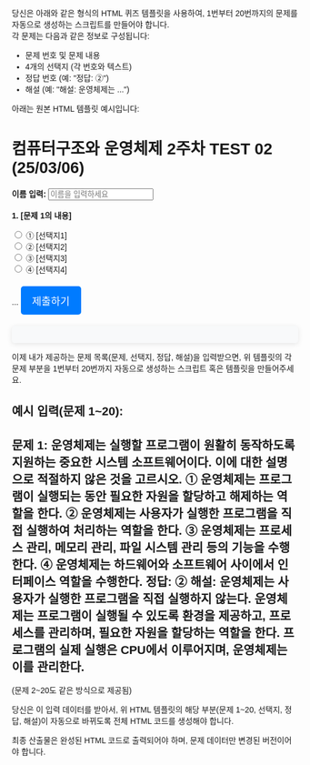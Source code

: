 당신은 아래와 같은 형식의 HTML 퀴즈 템플릿을 사용하여, 1번부터 20번까지의 문제를 자동으로 생성하는 스크립트를 만들어야 합니다.  
각 문제는 다음과 같은 정보로 구성됩니다:
- 문제 번호 및 문제 내용
- 4개의 선택지 (각 번호와 텍스트)
- 정답 번호 (예: "정답: ②")
- 해설 (예: "해설: 운영체제는 ...")

아래는 원본 HTML 템플릿 예시입니다:

<!DOCTYPE html>
<html lang="ko">
<head>
  <meta charset="UTF-8" />
  <meta name="viewport" content="width=device-width, initial-scale=1.0" />
  <title>컴퓨터 구조와 운영체제 week2 01</title>
  <link href="https://fonts.googleapis.com/css2?family=Noto+Sans+KR:wght@300;400;500;700&display=swap" rel="stylesheet">
  <style>
    /* CSS 스타일 그대로 유지 */
    body { font-family: 'Noto Sans KR', sans-serif; margin: 20px; padding: 20px; }
    .question { margin-bottom: 15px; font-weight: bold; }
    .options { margin-bottom: 10px; }
    .result { margin-top: 20px; font-weight: bold; }
    button { margin-top: 10px; padding: 12px 20px; font-size: 18px; cursor: pointer; background-color: #007BFF; color: white; border: none; border-radius: 5px; transition: background-color 0.3s; }
    button:hover { background-color: #91a743; }
    table { width: 100%; border-collapse: collapse; margin-top: 20px; box-shadow: 0px 2px 10px rgba(0,0,0,0.1); }
    th, td { border: 1px solid black; text-align: center; padding: 12px; }
    .correct { color: green; }
    .incorrect { color: red; }
    #explanation { font-family: 'Noto Sans KR', sans-serif; font-size: 16px; line-height: 1.6; color: #333; background: #f8f9fa; padding: 15px; border-radius: 5px; margin-top: 20px; box-shadow: 0px 2px 10px rgba(0,0,0,0.1); }
    @media (max-width: 600px) { body { padding: 10px; } button { width: 100%; } }
  </style>
</head>
<body>
  <h1>컴퓨터구조와 운영체제 2주차 TEST 02 (25/03/06)</h1>
  <form id="quizForm">
    <!-- 이름 입력 -->
    <label for="userName"><b>이름 입력:</b></label>
    <input type="text" id="userName" placeholder="이름을 입력하세요" required>
    <br><br>
    <!-- 문제 영역: 아래 형식으로 1번부터 20번까지 문제를 추가 -->
    <!-- 예시 -->
    <div class="question">1. [문제 1의 내용]</div>
    <div class="options">
      <label><input type="radio" name="q1" value="1"> ① [선택지1]</label><br>
      <label><input type="radio" name="q1" value="2"> ② [선택지2]</label><br>
      <label><input type="radio" name="q1" value="3"> ③ [선택지3]</label><br>
      <label><input type="radio" name="q1" value="4"> ④ [선택지4]</label><br>
    </div>
    <!-- 문제 2 ~ 20도 동일한 패턴 -->
    ...
    <button type="button" id="submitButton" onclick="checkAnswers()">제출하기</button>
  </form>
  <div id="result"></div>
  <div id="submissionTime" style="margin-top: 10px"></div>
  <div id="score"></div>
  <div id="explanation"></div>
  <button type="button" id="downloadExplanation" style="display: none;" onclick="downloadExplanation()">해설 다운로드</button>
  <script>
    function checkAnswers() {
      // 정답과 해설 데이터를 객체 형태로 정의 (예: answers = { "q1": 정답번호, "q2": 정답번호, ... })
      // 해설 데이터도 explanations = { "q1": "[해설]", "q2": "[해설]", ... } 형태로 저장.
      // 사용자가 선택한 답안과 비교해서 결과 테이블 및 점수, 해설 영역을 동적으로 생성.
      // 문제별 정답과 해설은 미리 제공한 데이터로 대체.
      // (원본 코드 참고)
    }
    function downloadExplanation() {
      // 해설 다운로드 기능 구현 (원본 코드 참고)
    }
  </script>
</body>
</html>

이제 내가 제공하는 문제 목록(문제, 선택지, 정답, 해설)을 입력받으면, 위 템플릿의 각 문제 부분을 1번부터 20번까지 자동으로 생성하는 스크립트 혹은 템플릿을 만들어주세요.

예시 입력(문제 1~20):
----------------------------------------------------------
문제 1:
운영체제는 실행할 프로그램이 원활히 동작하도록 지원하는 중요한 시스템 소프트웨어이다. 이에 대한 설명으로 적절하지 않은 것을 고르시오.
① 운영체제는 프로그램이 실행되는 동안 필요한 자원을 할당하고 해제하는 역할을 한다.
② 운영체제는 사용자가 실행한 프로그램을 직접 실행하여 처리하는 역할을 한다.
③ 운영체제는 프로세스 관리, 메모리 관리, 파일 시스템 관리 등의 기능을 수행한다.
④ 운영체제는 하드웨어와 소프트웨어 사이에서 인터페이스 역할을 수행한다.
정답: ②
해설: 운영체제는 사용자가 실행한 프로그램을 직접 실행하지 않는다. 운영체제는 프로그램이 실행될 수 있도록 환경을 제공하고, 프로세스를 관리하며, 필요한 자원을 할당하는 역할을 한다. 프로그램의 실제 실행은 CPU에서 이루어지며, 운영체제는 이를 관리한다.
----------------------------------------------------------
(문제 2~20도 같은 방식으로 제공됨)

당신은 이 입력 데이터를 받아서, 위 HTML 템플릿의 해당 부분(문제 1~20, 선택지, 정답, 해설)이 자동으로 바뀌도록 전체 HTML 코드를 생성해야 합니다.

최종 산출물은 완성된 HTML 코드로 출력되어야 하며, 문제 데이터만 변경된 버전이어야 합니다.

